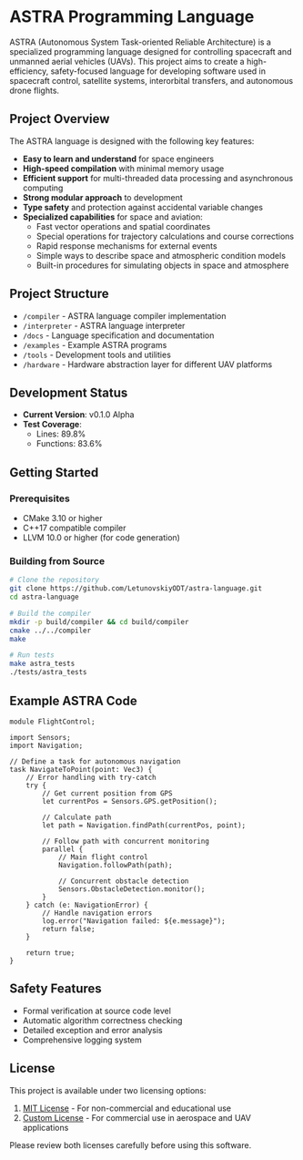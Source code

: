 # ASTRA Programming Language

ASTRA (Autonomous System Task-oriented Reliable Architecture) is a specialized programming language designed for controlling spacecraft and unmanned aerial vehicles (UAVs). This project aims to create a high-efficiency, safety-focused language for developing software used in spacecraft control, satellite systems, interorbital transfers, and autonomous drone flights.

## Project Overview

The ASTRA language is designed with the following key features:

- **Easy to learn and understand** for space engineers
- **High-speed compilation** with minimal memory usage
- **Efficient support** for multi-threaded data processing and asynchronous computing
- **Strong modular approach** to development
- **Type safety** and protection against accidental variable changes
- **Specialized capabilities** for space and aviation:
  - Fast vector operations and spatial coordinates
  - Special operations for trajectory calculations and course corrections
  - Rapid response mechanisms for external events
  - Simple ways to describe space and atmospheric condition models
  - Built-in procedures for simulating objects in space and atmosphere

## Project Structure

- `/compiler` - ASTRA language compiler implementation
- `/interpreter` - ASTRA language interpreter
- `/docs` - Language specification and documentation
- `/examples` - Example ASTRA programs
- `/tools` - Development tools and utilities
- `/hardware` - Hardware abstraction layer for different UAV platforms

## Development Status

- **Current Version**: v0.1.0 Alpha
- **Test Coverage**: 
  - Lines: 89.8%
  - Functions: 83.6%

## Getting Started

### Prerequisites

- CMake 3.10 or higher
- C++17 compatible compiler
- LLVM 10.0 or higher (for code generation)

### Building from Source

```bash
# Clone the repository
git clone https://github.com/LetunovskiyODT/astra-language.git
cd astra-language

# Build the compiler
mkdir -p build/compiler && cd build/compiler
cmake ../../compiler
make

# Run tests
make astra_tests
./tests/astra_tests
```

## Example ASTRA Code

```astra
module FlightControl;

import Sensors;
import Navigation;

// Define a task for autonomous navigation
task NavigateToPoint(point: Vec3) {
    // Error handling with try-catch
    try {
        // Get current position from GPS
        let currentPos = Sensors.GPS.getPosition();
        
        // Calculate path
        let path = Navigation.findPath(currentPos, point);
        
        // Follow path with concurrent monitoring
        parallel {
            // Main flight control
            Navigation.followPath(path);
            
            // Concurrent obstacle detection
            Sensors.ObstacleDetection.monitor();
        }
    } catch (e: NavigationError) {
        // Handle navigation errors
        log.error("Navigation failed: ${e.message}");
        return false;
    }
    
    return true;
}
```

## Safety Features

- Formal verification at source code level
- Automatic algorithm correctness checking
- Detailed exception and error analysis
- Comprehensive logging system

## License

This project is available under two licensing options:

1. [MIT License](LICENSE) - For non-commercial and educational use
2. [Custom License](CUSTOM_LICENSE.md) - For commercial use in aerospace and UAV applications

Please review both licenses carefully before using this software.